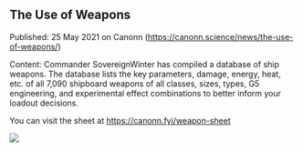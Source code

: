 ## The Use of Weapons

Published: 25 May 2021 on Canonn (https://canonn.science/news/the-use-of-weapons/)

Content: Commander SovereignWinter has compiled a database of ship weapons. The database lists the key parameters, damage, energy, heat, etc. of all 7,090 shipboard weapons of all classes, sizes, types, G5 engineering, and experimental effect combinations to better inform your loadout decisions. 

You can visit the sheet at https://canonn.fyi/weapon-sheet

[![](https://canonn.science/wp-content/uploads/2021/05/image-1024x576.png)](https://canonn.fyi/weapon-sheet)